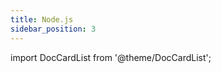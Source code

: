 ```yaml
---
title: Node.js
sidebar_position: 3
---
```


import DocCardList from '@theme/DocCardList';

<DocCardList />
